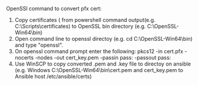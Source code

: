 OpenSSl command to convert pfx cert:

1. Copy certificates ( from powershell command output(e.g. C:\Scripts\certificates) to OpenSSL bin directory (e.g. C:\OpenSSL-Win64\bin)
2. Open command line to openssl directoy (e.g. cd C:\OpenSSL-Win64\bin) and type "openssl".
3. On openssl command prompt enter the following: pkcs12 -in cert.pfx -nocerts -nodes -out cert_key.pem -passin pass: -passout pass:
4. Use WinSCP to copy converted .pem and .key file to directoy on ansible 
   (e.g. Windows C:\OpenSSL-Win64\bin\cert.pem and cert_key.pem to Ansible host /etc/ansible/certs)
